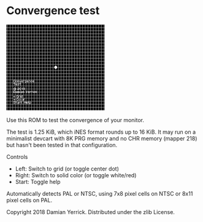 Convergence test
================

![Gray grid with white dot in center and controls list at bottom left](docs/convergence-screenshot.png)

Use this ROM to test the convergence of your monitor.

The test is 1.25 KiB, which iNES format rounds up to 16 KiB.
It may run on a minimalist devcart with 8K PRG memory and no CHR
memory (mapper 218) but hasn't been tested in that configuration.

Controls

* Left: Switch to grid (or toggle center dot)
* Right: Switch to solid color (or toggle white/red)
* Start: Toggle help

Automatically detects PAL or NTSC, using 7x8 pixel cells on NTSC or
8x11 pixel cells on PAL.

Copyright 2018 Damian Yerrick. Distributed under the zlib License.